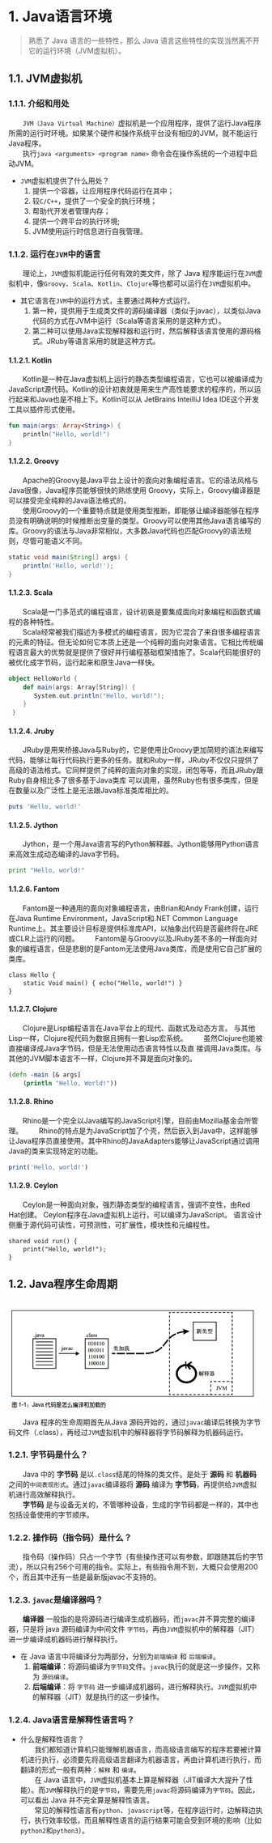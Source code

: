 # 1. Java语言环境
> 熟悉了 Java 语言的一些特性，那么 Java 语言这些特性的实现当然离不开它的运行环境（JVM虚拟机）。

## 1.1. JVM虚拟机
### 1.1.1. 介绍和用处
&emsp;&emsp;`JVM（Java Virtual Machine）`虚拟机是一个应用程序，提供了运行Java程序所需的运行时环境。如果某个硬件和操作系统平台没有相应的JVM，就不能运行Java程序。<br>
&emsp;&emsp;执行`java <arguments> <program name>` 命令会在操作系统的一个进程中启动JVM。

- `JVM`虚拟机提供了什么用处？
    1. 提供一个容器，让应用程序代码运行在其中；
    2. 较`C/C++`，提供了一个安全的执行环境；
    3. 帮助代开发者管理内存；
    4. 提供一个跨平台的执行环境;
    4. JVM使用运行时信息进行自我管理。

### 1.1.2. 运行在`JVM`中的语言

&emsp;&emsp;理论上，`JVM`虚拟机能运行任何有效的类文件，除了 Java 程序能运行在`JVM`虚拟机中，像`Groovy`、`Scala`、`Kotlin`、`Clojure`等也都可以运行在`JVM`虚拟机中。

- 其它语言在`JVM`中的运行方式，主要通过两种方式运行。
    1. 第一种，提供用于生成类文件的源码编译器（类似于javac），以类似Java代码的方式在JVM中运行（Scala等语言采用的是这种方式）。
    2. 第二种可以使用Java实现解释器和运行时，然后解释该语言使用的源码格式。JRuby等语言采用的就是这种方式。

#### 1.1.2.1. Kotlin
&emsp;&emsp;Kotlin是一种在Java虚拟机上运行的静态类型编程语言，它也可以被编译成为JavaScript源代码。Kotlin的设计初衷就是用来生产高性能要求的程序的，所以运行起来和Java也是不相上下。Kotlin可以从 JetBrains InteilliJ Idea IDE这个开发工具以插件形式使用。
```kotlin
fun main(args: Array<String>) {
    println("Hello, world!")
}
```

#### 1.1.2.2. Groovy
&emsp;&emsp;Apache的Groovy是Java平台上设计的面向对象编程语言。它的语法风格与Java很像，Java程序员能够很快的熟练使用 Groovy，实际上，Groovy编译器是可以接受完全纯粹的Java语法格式的。<br>
&emsp;&emsp;使用Groovy的一个重要特点就是使用类型推断，即能够让编译器能够在程序员没有明确说明的时候推断出变量的类型。Groovy可以使用其他Java语言编写的库。Groovy的语法与Java非常相似，大多数Java代码也匹配Groovy的语法规则，尽管可能语义不同。
```groovy
static void main(String[] args) {
    println('Hello, world!');
}
```

#### 1.1.2.3. Scala
&emsp;&emsp;Scala是一门多范式的编程语言，设计初衷是要集成面向对象编程和函数式编程的各种特性。<br>
&emsp;&emsp;Scala经常被我们描述为多模式的编程语言，因为它混合了来自很多编程语言的元素的特征。但无论如何它本质上还是一个纯粹的面向对象语言。它相比传统编 程语言最大的优势就是提供了很好并行编程基础框架措施了。Scala代码能很好的被优化成字节码，运行起来和原生Java一样快。
```scala
object HelloWorld {
    def main(args: Array[String]) {
       System.out.println("Hello, world!");
    }
 }
```

#### 1.1.2.4. Jruby
&emsp;&emsp;JRuby是用来桥接Java与Ruby的，它是使用比Groovy更加简短的语法来编写代码，能够让每行代码执行更多的任务。就和Ruby一样，JRuby不仅仅只提供了高级的语法格式。它同样提供了纯粹的面向对象的实现，闭包等等，而且JRuby跟Ruby自身相比多了很多基于Java类库 可以调用，虽然Ruby也有很多类库，但是在数量以及广泛性上是无法跟Java标准类库相比的。
```ruby
puts 'Hello, world!'
```

#### 1.1.2.5. Jython
&emsp;&emsp;Jython，是一个用Java语言写的Python解释器。Jython能够用Python语言来高效生成动态编译的Java字节码。
```py
print "Hello, world!"
```

#### 1.1.2.6. Fantom
&emsp;&emsp;Fantom是一种通用的面向对象编程语言，由Brian和Andy Frank创建，运行在Java Runtime Environment，JavaScript和.NET Common Language Runtime上。其主要设计目标是提供标准库API，以抽象出代码是否最终将在JRE或CLR上运行的问题。
&emsp;&emsp;Fantom是与Groovy以及JRuby差不多的一样面向对 象的编程语言，但是悲剧的是Fantom无法使用Java类库，而是使用它自己扩展的类库。
```fantom
class Hello {
    static Void main() { echo("Hello, world!") }
}
```

#### 1.1.2.7. Clojure
&emsp;&emsp;Clojure是Lisp编程语言在Java平台上的现代、函数式及动态方言。 与其他Lisp一样，Clojure视代码为数据且拥有一套Lisp宏系统。
&emsp;&emsp;虽然Clojure也能被直接编译成Java字节码，但是无法使用动态语言特性以及直 接调用Java类库。与其他的JVM脚本语言不一样，Clojure并不算是面向对象的。
```clojure
(defn -main [& args]
    (println "Hello, World!"))
```

#### 1.1.2.8. Rhino
&emsp;&emsp;Rhino是一个完全以Java编写的JavaScript引擎，目前由Mozilla基金会所管理。
&emsp;&emsp;Rhino的特点是为JavaScript加了个壳，然后嵌入到Java中，这样能够让Java程序员直接使用。其中Rhino的JavaAdapters能够让JavaScript通过调用Java的类来实现特定的功能。
```js
print('Hello, world!')
```

#### 1.1.2.9. Ceylon
&emsp;&emsp;Ceylon是一种面向对象，强烈静态类型的编程语言，强调不变性，由Red Hat创建。 Ceylon程序在Java虚拟机上运行，​​可以编译为JavaScript。 语言设计侧重于源代码可读性，可预测性，可扩展性，模块性和元编程性。
```ceylon
shared void run() {
    print("Hello, world!");
}
```

## 1.2. Java程序生命周期

&emsp;&emsp;![类加载与编译][1]

&emsp;&emsp;Java 程序的生命周期首先从Java 源码开始的，通过`javac`编译后转换为字节码文件（.class），再经过`JVM`虚拟机中的解释器将字节码解释为机器码运行。

### 1.2.1. 字节码是什么？
&emsp;&emsp;Java 中的 **字节码** 是以`.class`结尾的特殊的类文件。是处于 **源码** 和 **机器码** 之间的`中间表现形式`。通过`javac`编译器将 **源码** 编译为 **字节码**，再提供给`JVM`虚拟机进行高效解释执行。<br>
&emsp;&emsp;**字节码** 是与设备无关的，不管哪种设备，生成的字节码都是一样的，其中也包括设备使用的字节顺序。

### 1.2.2. 操作码（指令码）是什么？
&emsp;&emsp;指令码（操作码）只占一个字节（有些操作还可以有参数，即跟随其后的字节流），所以只有256个可用的指令。实际上，有些指令用不到，大概只会使用200个，而且其中还有一些是最新版javac不支持的。

### 1.2.3. `javac`是编译器吗？
&emsp;&emsp;**编译器** 一般指的是将源码进行编译生成机器码，而`javac`并不算完整的编译器，只是将 java 源码编译为中间文件 `字节码`，再由`JVM`虚拟机中的解释器（JIT）进一步编译成机器码进行解释执行。

- 在 Java 语言中将编译分为两部分，分别为`前端编译` 和 `后端编译`。
    1. **前端编译**：将源码编译为`字节码`文件。`javac`执行的就是这一步操作，又称为 `源码编译`。
    2. **后端编译**：将 `字节码` 进一步编译成机器码，进行解释执行。`JVM`虚拟机中的解释器（JIT）就是执行的这一步操作。

### 1.2.4. Java语言是解释性语言吗？
- 什么是解释性语言？<br>
&emsp;&emsp;我们都知道计算机只能理解机器语言，而高级语言编写的程序若要被计算机进行执行，必须要先将高级语言翻译为机器语言，再由计算机进行执行，而翻译的形式一般有两种：`解释` 和 `编译`。<br>
&emsp;&emsp;在 Java 语言中，`JVM`虚拟机基本上算是解释器（JIT编译大大提升了性能）。而`JVM`解释执行的是`字节码`，需要先用`javac`将源码编译为`字节码`。因此，可以看出 Java 并不完全算是解释性语言。<br>
&emsp;&emsp;常见的解释性语言有`python`、`javascript`等，在程序运行时，边解释边执行，执行效率较低，而且解释性语言的运行结果可能会受到环境的影响（比如`python2`和`python3`）。



<!-- 资源链接 -->
[1]: /docs/assets/images/basic//java-class-life-cycle.png
